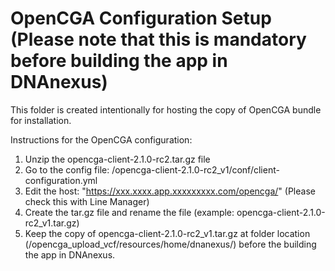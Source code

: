 <!-- dx-header -->
# OpenCGA Configuration Setup (Please note that this is mandatory before building the app in DNAnexus)

This folder is created intentionally for hosting the copy of OpenCGA bundle for installation.

Instructions for the OpenCGA configuration:
1. Unzip the opencga-client-2.1.0-rc2.tar.gz file 
2. Go to the config file: /opencga-client-2.1.0-rc2_v1/conf/client-configuration.yml
3. Edit the host: "https://xxx.xxxx.app.xxxxxxxxx.com/opencga/" (Please check this with Line Manager)
4. Create the tar.gz file and rename the file (example: opencga-client-2.1.0-rc2_v1.tar.gz)
5. Keep the copy of opencga-client-2.1.0-rc2_v1.tar.gz at folder location (/opencga_upload_vcf/resources/home/dnanexus/) before the building the app in DNAnexus.

